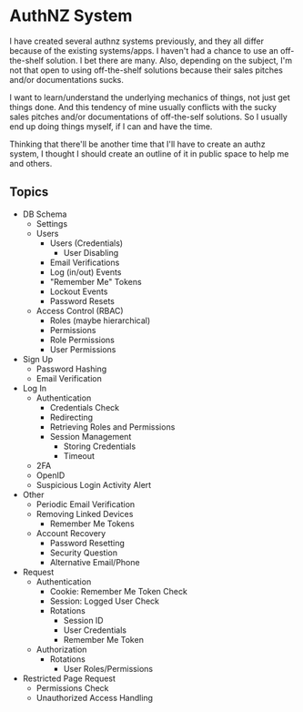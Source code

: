 # AuthNZ System

I have created several authnz systems previously, and they all differ because of the existing systems/apps. I haven't had a chance to use an off-the-shelf solution. I bet there are many. Also, depending on the subject, I'm not that open to using off-the-shelf solutions because their sales pitches and/or documentations sucks.

I want to learn/understand the underlying mechanics of things, not just get things done. And this tendency of mine usually conflicts with the sucky sales pitches and/or documentations of off-the-self solutions. So I usually end up doing things myself, if I can and have the time.

Thinking that there'll be another time that I'll have to create an authz system, I thought I should create an outline of it in public space to help me and others.

## Topics

* DB Schema
  * Settings
  * Users
    * Users (Credentials)
      * User Disabling
    * Email Verifications
    * Log (in/out) Events
    * "Remember Me" Tokens
    * Lockout Events
    * Password Resets
  * Access Control (RBAC)
      * Roles (maybe hierarchical)
      * Permissions
      * Role Permissions
      * User Permissions
* Sign Up
  * Password Hashing
  * Email Verification
* Log In
  * Authentication
    * Credentials Check
    * Redirecting
    * Retrieving Roles and Permissions
    * Session Management
      * Storing Credentials
      * Timeout
  * 2FA
  * OpenID
  * Suspicious Login Activity Alert
* Other
  * Periodic Email Verification
  * Removing Linked Devices
    * Remember Me Tokens
  * Account Recovery
    * Password Resetting
    * Security Question
    * Alternative Email/Phone
* Request
  * Authentication
    * Cookie: Remember Me Token Check
    * Session: Logged User Check
    * Rotations
      * Session ID
      * User Credentials
      * Remember Me Token
  * Authorization
    * Rotations
      * User Roles/Permissions
* Restricted Page Request
  * Permissions Check
  * Unauthorized Access Handling

